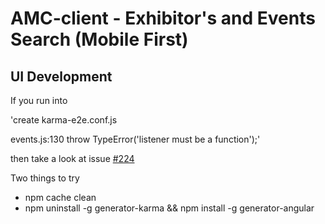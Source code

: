 AMC-client - Exhibitor's and Events Search (Mobile First)
==========

UI Development
---
If you run into

'create     karma-e2e.conf.js

events.js:130
    throw TypeError('listener must be a function');'

then take a look at issue [#224](https://github.com/yeoman/generator-angular/issues/224)

Two things to try

- npm cache clean
- npm uninstall -g generator-karma && npm install -g generator-angular



